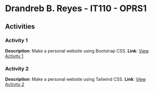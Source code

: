 # Drandreb B. Reyes - IT110 - OPRS1

## Activities

### Activity 1
**Description**: Make a personal website using Bootstrap CSS.
**Link**: [View Activity 1](https://drebb.github.io/IT110-Activities/Act1-Bootstrap/)

### Activity 2
**Description**: Make a personal website using Tailwind CSS.
**Link**: [View Activity 2](https://drebb.github.io/IT110-Activities/Act2-Tailwind/src/)
